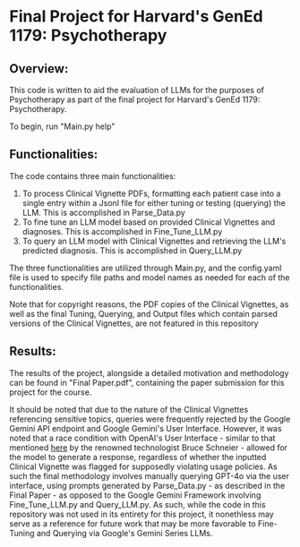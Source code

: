 # Final Project for Harvard's GenEd 1179: Psychotherapy

## Overview:
This code is written to aid the evaluation of LLMs for the purposes of Psychotherapy as part of the final project for Harvard's GenEd 1179: Psychotherapy.

To begin, run "Main.py help"

## Functionalities:

The code contains three main functionalities:
1. To process Clinical Vignette PDFs, formatting each patient case into a single entry within a Jsonl file for either tuning or testing (querying) the LLM. This is accomplished in Parse_Data.py
2. To fine tune an LLM model based on provided Clinical Vignettes and diagnoses. This is accomplished in Fine_Tune_LLM.py
3. To query an LLM model with Clinical Vignettes and retrieving the LLM's predicted diagnosis. This is accomplished in Query_LLM.py

The three functionalities are utilized through Main.py, and the config.yaml file is used to specify file paths and model names as needed for each of the functionalities.

Note that for copyright reasons, the PDF copies of the Clinical Vignettes, as well as the final Tuning, Querying, and Output files which contain parsed versions of the Clinical Vignettes, are not featured in this repository

## Results:
The results of the project, alongside a detailed motivation and methodology can be found in "Final Paper.pdf", containing the paper submission for this project for the course.

It should be noted that due to the nature of the Clinical Vignettes referencing sensitive topics, queries were frequently rejected by the Google Gemini API endpoint and Google Gemini's User Interface. However, it was noted that a race condition with OpenAI's User Interface - similar to that mentioned [here](https://www.schneier.com/blog/archives/2024/11/race-condition-attacks-against-llms.html) by the renowned technologist Bruce Schneier - allowed for the model to generate a response, regardless of whether the inputted Clinical Vignette was flagged for supposedly violating usage policies. As such the final methodology involves manually querying GPT-4o via the user interface, using prompts generated by Parse_Data.py - as described in the Final Paper - as opposed to the Google Gemini Framework involving Fine_Tune_LLM.py and Query_LLM.py. As such, while the code in this repository was not used in its entirety for this project, it nonethless may serve as a reference for future work that may be more favorable to Fine-Tuning and Querying via Google's Gemini Series LLMs.